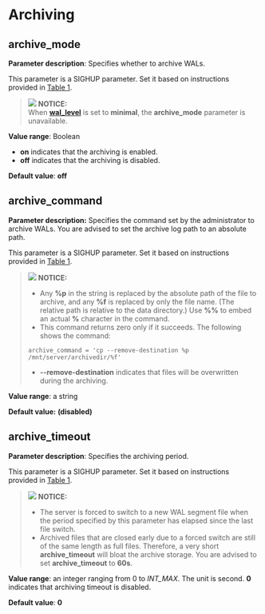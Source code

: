 # Archiving<a name="EN-US_TOPIC_0251900938"></a>

## archive\_mode<a name="en-us_topic_0242371500_en-us_topic_0237124710_en-us_topic_0059778119_sc70ee2a3ae214c89a156d9ad7a8b81e8"></a>

**Parameter description**: Specifies whether to archive WALs.

This parameter is a SIGHUP parameter. Set it based on instructions provided in  [Table 1](resetting-parameters.md#en-us_topic_0242370406_en-us_topic_0237121562_en-us_topic_0059777490_t91a6f212010f4503b24d7943aed6d846).

>![](public_sys-resources/icon-notice.gif) **NOTICE:**   
>When  **[wal\_level](settings.md#en-us_topic_0242371497_en-us_topic_0237124707_en-us_topic_0059778393_s2c76f5957066407a959191148f2c780f)**  is set to  **minimal**, the  **archive\_mode**  parameter is unavailable.  

**Value range**: Boolean

-   **on**  indicates that the archiving is enabled.
-   **off**  indicates that the archiving is disabled.

**Default value**:  **off**

## archive\_command<a name="en-us_topic_0242371500_en-us_topic_0237124710_en-us_topic_0059778119_sb54b5ab5e89e4a45a0c3401362709782"></a>

**Parameter description:**  Specifies the command set by the administrator to archive WALs. You are advised to set the archive log path to an absolute path.

This parameter is a SIGHUP parameter. Set it based on instructions provided in  [Table 1](resetting-parameters.md#en-us_topic_0242370406_en-us_topic_0237121562_en-us_topic_0059777490_t91a6f212010f4503b24d7943aed6d846).

>![](public_sys-resources/icon-notice.gif) **NOTICE:**   
>-   Any  **%p**  in the string is replaced by the absolute path of the file to archive, and any  **%f**  is replaced by only the file name. \(The relative path is relative to the data directory.\) Use  **%%**  to embed an actual  **%**  character in the command.  
>-   This command returns zero only if it succeeds. The following shows the command:  
>
>    ```  
>    archive_command = 'cp --remove-destination %p /mnt/server/archivedir/%f'   
>    ```  
>
>-   **--remove-destination**  indicates that files will be overwritten during the archiving.  

**Value range**: a string

**Default value:** **\(disabled\)**

## archive\_timeout<a name="en-us_topic_0242371500_en-us_topic_0237124710_en-us_topic_0059778119_s360e571a567640fb8e0b438103192290"></a>

**Parameter description**: Specifies the archiving period.

This parameter is a SIGHUP parameter. Set it based on instructions provided in  [Table 1](resetting-parameters.md#en-us_topic_0242370406_en-us_topic_0237121562_en-us_topic_0059777490_t91a6f212010f4503b24d7943aed6d846).

>![](public_sys-resources/icon-notice.gif) **NOTICE:**   
>-   The server is forced to switch to a new WAL segment file when the period specified by this parameter has elapsed since the last file switch.  
>-   Archived files that are closed early due to a forced switch are still of the same length as full files. Therefore, a very short  **archive\_timeout**  will bloat the archive storage. You are advised to set  **archive\_timeout**  to  **60s**.  

**Value range**: an integer ranging from 0 to  _INT\_MAX_. The unit is second.  **0**  indicates that archiving timeout is disabled.

**Default value**:  **0**

